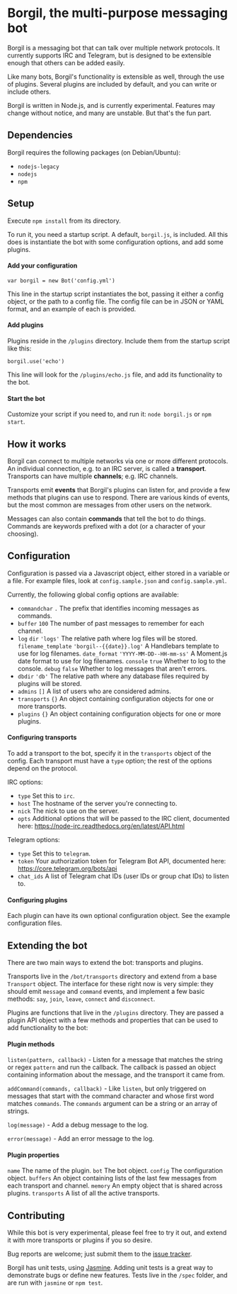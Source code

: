# Borgil, the multi-purpose messaging bot

Borgil is a messaging bot that can talk over multiple network protocols.
It currently supports IRC and Telegram, but is designed to be extensible enough
that others can be added easily.

Like many bots, Borgil's functionality is extensible as well, through the use of plugins.
Several plugins are included by default, and you can write or include others.

Borgil is written in Node.js, and is currently experimental.
Features may change without notice, and many are unstable.
But that's the fun part.

## Dependencies

Borgil requires the following packages (on Debian/Ubuntu):
* `nodejs-legacy`
* `nodejs`
* `npm`

## Setup

Execute `npm install` from its directory. 

To run it, you need a startup script.
A default, `borgil.js`, is included.
All this does is instantiate the bot with some configuration options, and add some plugins.

#### Add your configuration

`var borgil = new Bot('config.yml')`

This line in the startup script instantiates the bot,
passing it either a config object, or the path to a config file.
The config file can be in JSON or YAML format, and an example of each is provided.

#### Add plugins

Plugins reside in the `/plugins` directory. Include them from the startup script like this:

`borgil.use('echo')`

This line will look for the `/plugins/echo.js` file, and add its functionality to the bot.

#### Start the bot

Customize your script if you need to, and run it: `node borgil.js` or `npm start`.


## How it works

Borgil can connect to multiple networks via one or more different protocols.
An individual connection, e.g. to an IRC server, is called a **transport**.
Transports can have multiple **channels**; e.g. IRC channels.

Transports emit **events** that Borgil's plugins can listen for,
and provide a few methods that plugins can use to respond.
There are various kinds of events,
but the most common are messages from other users on the network.

Messages can also contain **commands** that tell the bot to do things.
Commands are keywords prefixed with a dot (or a character of your choosing).


## Configuration

Configuration is passed via a Javascript object, either stored in a variable or a file.
For example files, look at `config.sample.json` and `config.sample.yml`.

Currently, the following global config options are available:

- `commandchar` `.` The prefix that identifies incoming messages as commands.
- `buffer` `100` The number of past messages to remember for each channel.
- `log`
    `dir` `'logs'` The relative path where log files will be stored.
    `filename_template` `'borgil--{{date}}.log'` A Handlebars template to use for log filenames.
    `date_format` `'YYYY-MM-DD--HH-mm-ss'` A Moment.js date format to use for log filenames.
    `console` `true` Whether to log to the console.
    `debug` `false` Whether to log messages that aren't errors.
- `dbdir` `'db'` The relative path where any database files required by plugins will be stored.
- `admins` `[]` A list of users who are considered admins.
- `transports` `{}` An object containing configuration objects for one or more transports.
- `plugins` `{}` An object containing configuration objects for one or more plugins.

#### Configuring transports

To add a transport to the bot, specify it in the `transports` object of the config.
Each transport must have a `type` option; the rest of the options depend on the protocol.

IRC options:

- `type` Set this to `irc`.
- `host` The hostname of the server you're connecting to.
- `nick` The nick to use on the server.
- `opts` Additional options that will be passed to the IRC client, documented here:
    https://node-irc.readthedocs.org/en/latest/API.html

Telegram options:

- `type` Set this to `telegram`.
- `token` Your authorization token for Telegram Bot API, documented here:
    https://core.telegram.org/bots/api
- `chat_ids` A list of Telegram chat IDs (user IDs or group chat IDs) to listen to.

#### Configuring plugins

Each plugin can have its own optional configuration object.
See the example configuration files.


## Extending the bot

There are two main ways to extend the bot: transports and plugins.

Transports live in the `/bot/transports` directory and extend from a base `Transport` object.
The interface for these right now is very simple:
they should emit `message` and `command` events,
and implement a few basic methods: `say`, `join`, `leave`, `connect` and `disconnect`.

Plugins are functions that live in the `/plugins` directory.
They are passed a plugin API object with a few methods and properties
that can be used to add functionality to the bot:

#### Plugin methods

`listen(pattern, callback)` -
Listen for a message that matches the string or regex `pattern` and run the callback.
The callback is passed an object containing information about the message,
and the transport it came from.

`addCommand(commands, callback)` -
Like `listen`, but only triggered on messages that start with the command character
and whose first word matches `commands`.
The `commands` argument can be a string or an array of strings.

`log(message)` -
Add a debug message to the log.

`error(message)` -
Add an error message to the log.

#### Plugin properties

`name` The name of the plugin.
`bot` The bot object.
`config` The configuration object.
`buffers` An object containing lists of the last few messages from each transport and channel.
`memory` An empty object that is shared across plugins.
`transports` A list of all the active transports.


## Contributing

While this bot is very experimental, please feel free to try it out,
and extend it with more transports or plugins if you so desire.

Bug reports are welcome; just submit them to the
[issue tracker](https://github.com/torontocrypto/borgil/issues).

Borgil has unit tests, using [Jasmine](https://jasmine.github.io).
Adding unit tests is a great way to demonstrate bugs or define new features.
Tests live in the `/spec` folder, and are run with `jasmine` or `npm test`.
